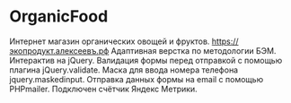 # OrganicFood
Интернет магазин органических овощей и фруктов. https://экопродукт.алексеевъ.рф
Адаптивная верстка по методологии БЭМ. Интерактив на jQuery. Валидация формы перед отправкой с помощью плагина jQuery.validate.
Маска для ввода номера телефона jquery.maskedinput. Отправка данных формы на email с помощью PHPmailer. Подключен счётчик Яндекс Метрики.
